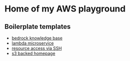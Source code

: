 # Home of my AWS playground

## Boilerplate templates
- [bedrock knowledge base](/bedrock-kb/readme.md)
- [lambda microservice](/lambda-microservice/readme.md)
- [resource access via SSH](/resource-access-via-ssh/readme.md)
- [s3 backed homepage](/s3-backed-homepage/readme.md)